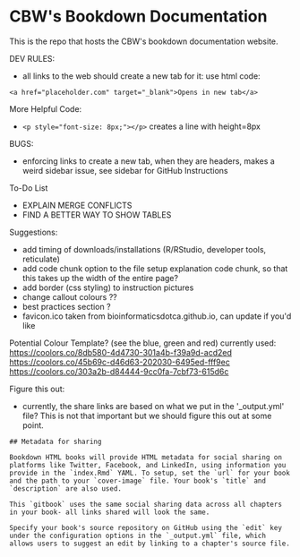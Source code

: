 # CBW's Bookdown Documentation

This is the repo that hosts the CBW's bookdown documentation website.

DEV RULES:
- all links to the web should create a new tab for it: use html code:
```
<a href="placeholder.com" target="_blank">Opens in new tab</a>
```

More Helpful Code:
- `<p style="font-size: 8px;"></p>` creates a line with height=8px


BUGS:
- enforcing links to create a new tab, when they are headers, makes a weird sidebar issue, see sidebar for GitHub Instructions

To-Do List
- EXPLAIN MERGE CONFLICTS
- FIND A BETTER WAY TO SHOW TABLES

Suggestions:
- add timing of downloads/installations (R/RStudio, developer tools, reticulate)
- add code chunk option to the file setup explanation code chunk, so that this takes up the width of the entire page?
- add border (css styling) to instruction pictures
- change callout colours ??
- best practices section ?
- favicon.ico taken from bioinformaticsdotca.github.io, can update if you'd like

Potential Colour Template? (see the blue, green and red)
currently used: https://coolors.co/8db580-4d4730-301a4b-f39a9d-acd2ed
https://coolors.co/45b69c-d46d63-202030-6495ed-fff9ec
https://coolors.co/303a2b-d84444-9cc0fa-7cbf73-615d6c



Figure this out:
- currently, the share links are based on what we put in the '_output.yml' file? This is not that important but we should figure this out at some point.
```
## Metadata for sharing

Bookdown HTML books will provide HTML metadata for social sharing on platforms like Twitter, Facebook, and LinkedIn, using information you provide in the `index.Rmd` YAML. To setup, set the `url` for your book and the path to your `cover-image` file. Your book's `title` and `description` are also used.

This `gitbook` uses the same social sharing data across all chapters in your book- all links shared will look the same.

Specify your book's source repository on GitHub using the `edit` key under the configuration options in the `_output.yml` file, which allows users to suggest an edit by linking to a chapter's source file.
```
